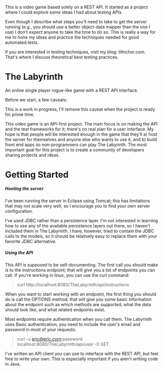 This is a video game based solely on a REST API. It started as a project where I could explore
some ideas I had about testing APIs.

Even though I describe what steps you'll need to take to get the server running (e.g., you
should use a better object-data mapper than the one I use) I don't expect anyone to take the
time to do so. This is really a way for me to hone my ideas and practice the techniques needed
for good automated tests.

If you are interested in testing techniques, visit my blog: lithichor.com. That's where I
discuss theoretical best testing practices.

# The Labyrinth

An online single player rogue-like game with a REST API interface.

Before we start, a few caveats:

This is a work in progress; I'll remove this caveat when the project is ready for prime time.

This video game is an API-first project. The main focus is on making the API and the test frameworks for
it; there's no real plan for a user interface. My hope is that people will be interested enough in
the game that they'll a) host the server for themselves and anyone else who wants to use it, and
b) build front end apps so non-programmers can play The Labyrinth. The most important goal for this
project is to create a community of developers sharing projects and ideas.

# Getting Started
##### Hosting the server
I've been running the server in Eclipse using Tomcat; this has limitations that may not scale very
well, so I encourage you to find your own server configuration.

I've used JDBC rather than a persistence layer. I'm not interested in learning how to use any
of the available persistence layers out there, so I haven't included them in The Labyrinth. I have,
however, tried to contain the JDBC calls to the models, so it should be relatively easy to replace them
with your favorite JDBC alternative.

##### Using the API
This API is supposed to be self-documenting. The first call you should make is to the instructions
endpoint; that will give you a list of endpoints you can call. If you're working in linux, you can use
the curl command:

> curl http://localhost:8080/TheLabyrinth/api/instructions

When you want to start working with an endpoint, the first thing you should do is call the OPTIONS
method; that will give you some basic information about the endpoint such as which methods are supported,
what the data should look like, and what related endpoints exist.

Most endpoints require authentication when you call them. The Labyrinth uses Basic authentication; you need
to include the user's email and password in most of your requests:

> curl -u eric@eric.corn:password localhost:8080/TheLabyrinth/api/user -X GET

I've written an API client you can use to interface with the REST API, but feel free to write your own.
This is especially important if you aren't writing code in Java.
